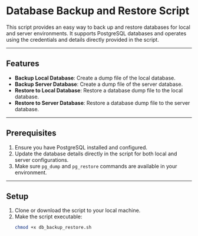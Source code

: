 # Database Backup and Restore Script

This script provides an easy way to back up and restore databases for local and server environments. It supports PostgreSQL databases and operates using the credentials and details directly provided in the script.

---

## Features
- **Backup Local Database**: Create a dump file of the local database.
- **Backup Server Database**: Create a dump file of the server database.
- **Restore to Local Database**: Restore a database dump file to the local database.
- **Restore to Server Database**: Restore a database dump file to the server database.

---

## Prerequisites
1. Ensure you have PostgreSQL installed and configured.
2. Update the database details directly in the script for both local and server configurations.
3. Make sure `pg_dump` and `pg_restore` commands are available in your environment.

---

## Setup
1. Clone or download the script to your local machine.
2. Make the script executable:
   ```bash
   chmod +x db_backup_restore.sh
